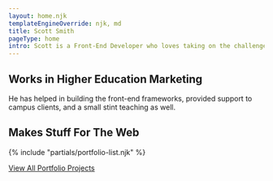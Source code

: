 ```yaml
---
layout: home.njk
templateEngineOverride: njk, md
title: Scott Smith
pageType: home
intro: Scott is a Front-End Developer who loves taking on the challenge of writing HTML, CSS, and Javascript that drives the building blocks of the web.
---
```

## Works in Higher Education Marketing
He has helped in building the front-end frameworks, provided support to campus clients, and a small stint teaching as well.

## Makes Stuff For The Web
{% include "partials/portfolio-list.njk" %}

<a href="/portfolio/" class="btn">View All Portfolio Projects</a>